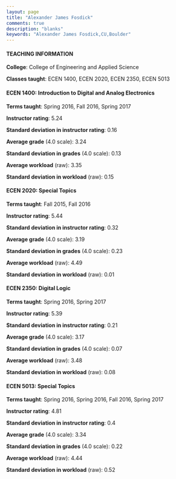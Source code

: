 ```yaml
---
layout: page
title: "Alexander James Fosdick" 
comments: true
description: "blanks"
keywords: "Alexander James Fosdick,CU,Boulder"
---
```

<head>
<script src="https://ajax.googleapis.com/ajax/libs/jquery/2.1.3/jquery.min.js"></script>
<script src="https://dl.dropboxusercontent.com/s/pc42nxpaw1ea4o9/highcharts.js?dl=0"></script>
<!-- <script src="../assets/js/highcharts.js"></script> -->
<style type="text/css">@font-face {
	font-family: "Bebas Neue";
	src: url(https://www.filehosting.org/file/details/544349/BebasNeue Regular.otf) format("opentype");
	}
	h1.Bebas { 
		font-family: "Bebas Neue", Verdana, Tahoma;
	}
</style>
</head>
	   
#### TEACHING INFORMATION

**College**: College of Engineering and Applied Science

**Classes taught**: ECEN 1400, ECEN 2020, ECEN 2350, ECEN 5013

#### ECEN 1400: Introduction to Digital and Analog Electronics

**Terms taught**: Spring 2016, Fall 2016, Spring 2017

**Instructor rating**: 5.24

**Standard deviation in instructor rating**: 0.16

**Average grade** (4.0 scale): 3.24

**Standard deviation in grades** (4.0 scale): 0.13

**Average workload** (raw): 3.35

**Standard deviation in workload** (raw): 0.15

#### ECEN 2020: Special Topics

**Terms taught**: Fall 2015, Fall 2016

**Instructor rating**: 5.44

**Standard deviation in instructor rating**: 0.32

**Average grade** (4.0 scale): 3.19

**Standard deviation in grades** (4.0 scale): 0.23

**Average workload** (raw): 4.49

**Standard deviation in workload** (raw): 0.01

#### ECEN 2350: Digital Logic

**Terms taught**: Spring 2016, Spring 2017

**Instructor rating**: 5.39

**Standard deviation in instructor rating**: 0.21

**Average grade** (4.0 scale): 3.17

**Standard deviation in grades** (4.0 scale): 0.07

**Average workload** (raw): 3.48

**Standard deviation in workload** (raw): 0.08

#### ECEN 5013: Special Topics

**Terms taught**: Spring 2016, Spring 2016, Fall 2016, Spring 2017

**Instructor rating**: 4.81

**Standard deviation in instructor rating**: 0.4

**Average grade** (4.0 scale): 3.34

**Standard deviation in grades** (4.0 scale): 0.22

**Average workload** (raw): 4.44

**Standard deviation in workload** (raw): 0.52

